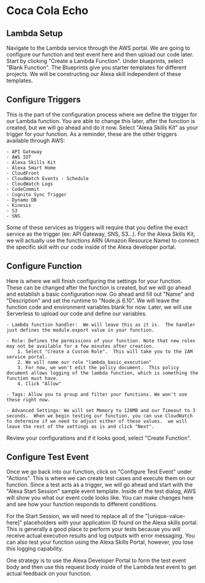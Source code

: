 # Coca Cola Echo

## Lambda Setup

Navigate to the Lambda service through the AWS portal.  We are going to configure our function and test event here and then upload our code later.  Start by clicking "Create a Lambda Function".  Under blueprints, select "Blank Function".  The Blueprints give you starter templates for different projects.  We will be constructing our Alexa skill independent of these templates.

## Configure Triggers

This is the part of the configuration process where we define the trigger for our Lambda function.  You are able to change this later, after the function is created, but we will go ahead and do it now.  Select "Alexa Skills Kit" as your trigger for your function.  As a reminder, these are the other triggers available through AWS:

	- API Gateway
	- AWS IOT
	- Alexa Skills Kit
	- Alexa Smart Home
	- CloudFront
	- CloudWatch Events - Schedule
	- CloudWatch Logs
	- CodeCommit
	- Cognito Sync Trigger
	- Dynamo DB
	- Kinesis
	- S3
	- SNS

Some of these services as triggers will require that you define the exact service as the trigger (ex: API Gateway, SNS, S3...).  For the Alexa Skills Kit, we will actually use the functions ARN (Amazon Resource Name) to connect the specific skill with our code inside of the Alexa developer portal.


## Configure Function

Here is where we will finish configuring the settings for your function.  These can be changed after the function is created, but we will go ahead and establish a basic configuration now.  Go ahead and fill out "Name" and "Description" and set the runtime to "Node.js 6.10".  We will leave the function code and environment variables blank for now.  Later, we will use Serverless to upload our code and define our variables.

	- Lambda function handler:  We will leave this as it is.  The handler just defines the module.export value in your function. 

	- Role: Defines the permissions of your function. Note that new roles may not be available for a few minutes after creation.
		1. Select "Create a Custom Role".  This will take you to the IAM service portal.  
		2. We will name our role "lambda_basic_execution"
		3. For now, we won't edit the policy document.  This policy document allows logging of the lambda function, which is something the function must have.
		4. Click "Allow"

	- Tags: Allow you to group and filter your functions. We won't use these right now.  

	- Advanced Settings: We will set Memory to 128MB and our Timeout to 3 seconds.  When we begin testing our function, you can use CloudWatch 	 to determine if we need to adjust either of these values.  we will leave the rest of the settings as is and click "Next".

Review your configurations and if it looks good, select "Create Function".


## Configure Test Event

Once we go back into our function, click on "Configure Test Event" under "Actions".  This is where we can create test cases and execute them on our function.  Since a test acts as a trigger, we will go ahead and start with the "Alexa Start Session" sample event template.  Inside of the test dialog, AWS will show you what our event code looks like.  You can make changes here and see how your function responds to different conditions.  

For the Start Session, we will need to replace all of the "[unique-value-here]" placeholders with your application ID found on the Alexa skills portal.  This is generally a good place to perform your tests because you will receive actual execution results and log outputs with error messaging.  You can also test your function using the Alexa Skills Portal, however, you lose this logging capability.

One strategy is to use the Alexa Developer Portal to form the test event body and then use this request body inside of the Lambda test event to get actual feedback on your function.



